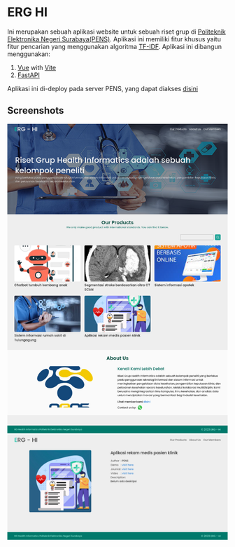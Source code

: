 # ERG HI

Ini merupakan sebuah aplikasi website untuk sebuah riset grup di [Politeknik Elektronika Negeri Surabaya(PENS)](https://www.pens.ac.id/). Aplikasi ini memiliki fitur khusus yaitu fitur pencarian yang menggunakan algoritma [TF-IDF](https://en.wikipedia.org/wiki/Tfidf). Aplikasi ini dibangun menggunakan:

1. [Vue](https://vuejs.org) with [Vite](https://vitejs.dev/)
2. [FastAPI](https://fastapi.tiangolo.com/)

Aplikasi ini di-deploy pada server PENS, yang dapat diakses [disini](http://hi.rg.pens.ac.id/)

## Screenshots
![home](./screenshots/home.png)
![detail](./screenshots/detail.png)
